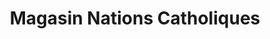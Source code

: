 ---
title: "Magasin Nations Catholiques"
url: /lourdes/magasin-nations-catholiques/
shop: Religion
---